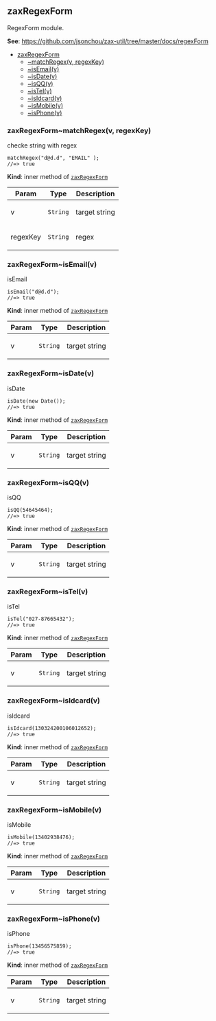 <a name="module_zaxRegexForm"></a>

## zaxRegexForm
<p>RegexForm module.</p>

**See**: https://github.com/jsonchou/zax-util/tree/master/docs/regexForm  

* [zaxRegexForm](#module_zaxRegexForm)
    * [~matchRegex(v, regexKey)](#module_zaxRegexForm..matchRegex)
    * [~isEmail(v)](#module_zaxRegexForm..isEmail)
    * [~isDate(v)](#module_zaxRegexForm..isDate)
    * [~isQQ(v)](#module_zaxRegexForm..isQQ)
    * [~isTel(v)](#module_zaxRegexForm..isTel)
    * [~isIdcard(v)](#module_zaxRegexForm..isIdcard)
    * [~isMobile(v)](#module_zaxRegexForm..isMobile)
    * [~isPhone(v)](#module_zaxRegexForm..isPhone)

<a name="module_zaxRegexForm..matchRegex"></a>

### zaxRegexForm~matchRegex(v, regexKey)
<p>checke string with regex</p>
<pre class="prettyprint source lang-js"><code>matchRegex(&quot;d@d.d&quot;, &quot;EMAIL&quot; );
//=> true
</code></pre>

**Kind**: inner method of [<code>zaxRegexForm</code>](#module_zaxRegexForm)  

| Param | Type | Description |
| --- | --- | --- |
| v | <code>String</code> | <p>target string</p> |
| regexKey | <code>String</code> | <p>regex</p> |

<a name="module_zaxRegexForm..isEmail"></a>

### zaxRegexForm~isEmail(v)
<p>isEmail</p>
<pre class="prettyprint source lang-js"><code>isEmail(&quot;d@d.d&quot;);
//=> true
</code></pre>

**Kind**: inner method of [<code>zaxRegexForm</code>](#module_zaxRegexForm)  

| Param | Type | Description |
| --- | --- | --- |
| v | <code>String</code> | <p>target string</p> |

<a name="module_zaxRegexForm..isDate"></a>

### zaxRegexForm~isDate(v)
<p>isDate</p>
<pre class="prettyprint source lang-js"><code>isDate(new Date());
//=> true
</code></pre>

**Kind**: inner method of [<code>zaxRegexForm</code>](#module_zaxRegexForm)  

| Param | Type | Description |
| --- | --- | --- |
| v | <code>String</code> | <p>target string</p> |

<a name="module_zaxRegexForm..isQQ"></a>

### zaxRegexForm~isQQ(v)
<p>isQQ</p>
<pre class="prettyprint source lang-js"><code>isQQ(54645464);
//=> true
</code></pre>

**Kind**: inner method of [<code>zaxRegexForm</code>](#module_zaxRegexForm)  

| Param | Type | Description |
| --- | --- | --- |
| v | <code>String</code> | <p>target string</p> |

<a name="module_zaxRegexForm..isTel"></a>

### zaxRegexForm~isTel(v)
<p>isTel</p>
<pre class="prettyprint source lang-js"><code>isTel(&quot;027-87665432&quot;);
//=> true
</code></pre>

**Kind**: inner method of [<code>zaxRegexForm</code>](#module_zaxRegexForm)  

| Param | Type | Description |
| --- | --- | --- |
| v | <code>String</code> | <p>target string</p> |

<a name="module_zaxRegexForm..isIdcard"></a>

### zaxRegexForm~isIdcard(v)
<p>isIdcard</p>
<pre class="prettyprint source lang-js"><code>isIdcard(130324200106012652);
//=> true
</code></pre>

**Kind**: inner method of [<code>zaxRegexForm</code>](#module_zaxRegexForm)  

| Param | Type | Description |
| --- | --- | --- |
| v | <code>String</code> | <p>target string</p> |

<a name="module_zaxRegexForm..isMobile"></a>

### zaxRegexForm~isMobile(v)
<p>isMobile</p>
<pre class="prettyprint source lang-js"><code>isMobile(13402938476);
//=> true
</code></pre>

**Kind**: inner method of [<code>zaxRegexForm</code>](#module_zaxRegexForm)  

| Param | Type | Description |
| --- | --- | --- |
| v | <code>String</code> | <p>target string</p> |

<a name="module_zaxRegexForm..isPhone"></a>

### zaxRegexForm~isPhone(v)
<p>isPhone</p>
<pre class="prettyprint source lang-js"><code>isPhone(13456575859);
//=> true
</code></pre>

**Kind**: inner method of [<code>zaxRegexForm</code>](#module_zaxRegexForm)  

| Param | Type | Description |
| --- | --- | --- |
| v | <code>String</code> | <p>target string</p> |

